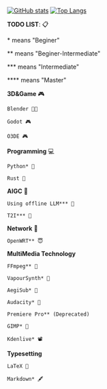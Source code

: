 [![GitHub stats](https://github-readme-stats.vercel.app/api?username=NineMeowICT&count_private=true&show_icons=true&theme=dark&include_all_commits=true&hide_border=true&hide=prs&bg_color=31313A)](https://github.com/NineMeowICT/ninemeow)
[![Top Langs](https://github-readme-stats.vercel.app/api/top-langs/?username=NineMeowICT&hide=JavaScript,HTML,CSS,ipynb&layout=compact&theme=dark&hide_border=true&bg_color=31313A&langs_count=8)](https://github.com/NineMeowICT/ninemeow)

**TODO LIST**: 📋

\* means "Beginer"

\** means "Beginer-Intermediate"

\*** means "Intermediate"

\**** means "Master"

**3D&Game** 🎮

    Blender 🧑‍🔧

    Godot 🎮

    O3DE 🎮

**Programming** 💻

    Python* 🐍

    Rust 🦀

**AIGC** 🤖

    Using offline LLM*** 🦙
    
    T2I*** 🤗

**Network** 🛜

    OpenWRT** 😇

**MultiMedia Technology**

    FFmpeg** 🚄

    VapourSynth* 🪼

    AegiSub* 🥳

    Audacity* 🐚

    Premiere Pro** (Deprecated)

    GIMP* 🎃

    Kdenlive* 📽️

**Typesetting**

    LaTeX 🔬

    Markdown* 🖋️

    

